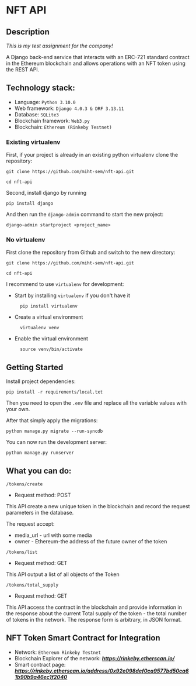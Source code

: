 # NFT API
## Description

*This is my test assignment for the company!*

A Django back-end service that interacts with an ERC-721 standard contract in the Ethereum blockchain and allows operations with an NFT token using the REST API.

## Technology stack:
- Language: `Python 3.10.0`
- Web framework: `Django 4.0.3 & DRF 3.13.11`
- Database: `SQLite3` 
- Blockchain framework: `Web3.py`
- Blockchain: `Ethereum (Rinkeby Testnet)`

### Existing virtualenv

First, if your project is already in an existing python virtualenv clone the repository:

    git clone https://github.com/miht-sem/nft-api.git

    cd nft-api

Second, install django by running

    pip install django
    
And then run the `django-admin` command to start the new project:

    django-admin startproject <project_name>
      
### No virtualenv

First clone the repository from Github and switch to the new directory:

    git clone https://github.com/miht-sem/nft-api.git

    cd nft-api


I recommend to use `virtualenv` for development:

- Start by installing `virtualenv` if you don't have it

        pip install virtualenv


- Create a virtual environment

        virtualenv venv


- Enable the virtual environment

        source venv/bin/activate



## Getting Started

Install project dependencies:

    pip install -r requirements/local.txt
    
Then you need to open the `.env` file and replace all the variable values with your own. 

After that simply apply the migrations:

    python manage.py migrate --run-syncdb
    

You can now run the development server:

    python manage.py runserver

## What you can do:

    /tokens/create 

- Request method: POST

This API  create a new unique token in the blockchain and record the request parameters in the database.

The request accept:
- media_url - url with some media
- owner - Ethereum-the address of the future owner of the token

```
/tokens/list
```
- Request method: GET

This API output a list of all objects of the Token

```
/tokens/total_supply
```
- Request method: GET

This API access the contract in the blockchain and provide information in the response about the current Total supply of the token - the total number of tokens in the network. The response form is arbitrary, in JSON format.

## NFT Token Smart Contract for Integration
- Network: `Ethereum Rinkeby Testnet`
- Blockchain Explorer of the network: ***https://rinkeby.etherscan.io/***
- Smart contract page: ***https://rinkeby.etherscan.io/address/0x92e098def0ca9577bd50ca61b90b9a46ec1f2040***